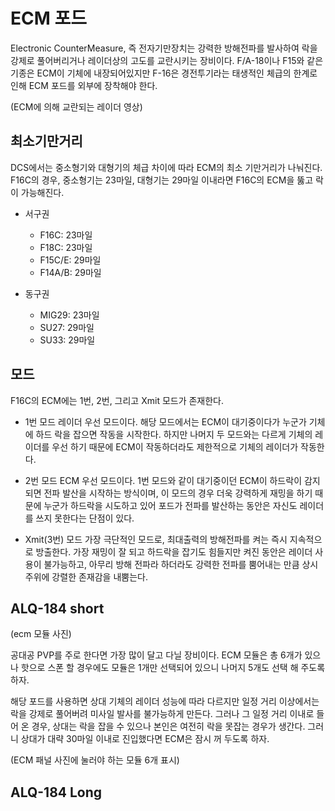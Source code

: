 # ECM 포드
Electronic CounterMeasure, 즉 전자기만장치는 강력한 방해전파를 발사하여 락을 강제로 풀어버리거나 레이더상의 고도를 교란시키는 장비이다.
F/A-18이나 F15와 같은 기종은 ECM이 기체에 내장되어있지만 F-16은 경전투기라는 태생적인 체급의 한계로 인해 ECM 포드를 외부에 장착해야 한다.

(ECM에 의해 교란되는 레이더 영상)

## 최소기만거리



DCS에서는 중소형기와 대형기의 체급 차이에 따라 ECM의 최소 기만거리가 나눠진다. F16C의 경우, 중소형기는 23마일, 대형기는 29마일 이내라면 F16C의 ECM을 뚫고 락이 가능해진다.


* 서구권
    * F16C: 23마일
    * F18C: 23마일
    * F15C/E: 29마일
    * F14A/B: 29마일



* 동구권
    * MIG29: 23마일
    * SU27: 29마일
    * SU33: 29마일

## 모드


F16C의 ECM에는 1번, 2번, 그리고 Xmit 모드가 존재한다.


- 1번 모드
레이더 우선 모드이다. 해당 모드에서는 ECM이 대기중이다가 누군가 기체에 하드 락을 잡으면 작동을 시작한다. 하지만 나머지 두 모드와는 다르게 기체의 레이더를 우선 하기 때문에 ECM이 작동하더라도 제한적으로 기체의 레이더가 작동한다.




- 2번 모드
ECM 우선 모드이다. 1번 모드와 같이 대기중이던 ECM이 하드락이 감지되면 전파 발산을 시작하는 방식이며, 이 모드의 경우 더욱 강력하게 재밍을 하기 때문에 누군가 하드락을 시도하고 있어 포드가 전파를 발산하는 동안은 자신도 레이더를 쓰지 못한다는 단점이 있다.




- Xmit(3번) 모드
가장 극단적인 모드로, 최대출력의 방해전파를 켜는 즉시 지속적으로 방출한다. 가장 재밍이 잘 되고 하드락을 잡기도 힘들지만 켜진 동안은 레이더 사용이 불가능하고, 아무리 방해 전파라 하더라도 강력한 전파를 뿜어내는 만큼 상시 주위에 강렬한 존재감을 내뿜는다.

## ALQ-184 short


(ecm 모듈 사진)


공대공 PVP를 주로 한다면 가장 많이 달고 다닐 장비이다.
ECM 모듈은 총 6개가 있으나 핫으로 스폰 할 경우에도 모듈은 1개만 선택되어 있으니 나머지 5개도 선택 해 주도록 하자.

해당 포드를 사용하면 상대 기체의 레이더 성능에 따라 다르지만 일정 거리 이상에서는 락을 강제로 풀어버려 미사일 발사를 불가능하게 만든다. 그러나 그 일정 거리 이내로 들어 온 경우, 상대는 락을 잡을 수 있으나 본인은 여전히 락을 못잡는 경우가 생간다. 그러니 상대가 대략 30마일 이내로 진입했다면 ECM은 잠시 꺼 두도록 하자.


(ECM 패널 사진에 눌러야 하는 모듈 6개 표시)






## ALQ-184 Long



